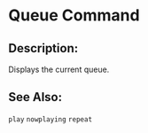 # Queue Command

## Description:
Displays the current queue.

## See Also:
`play` `nowplaying` `repeat`
